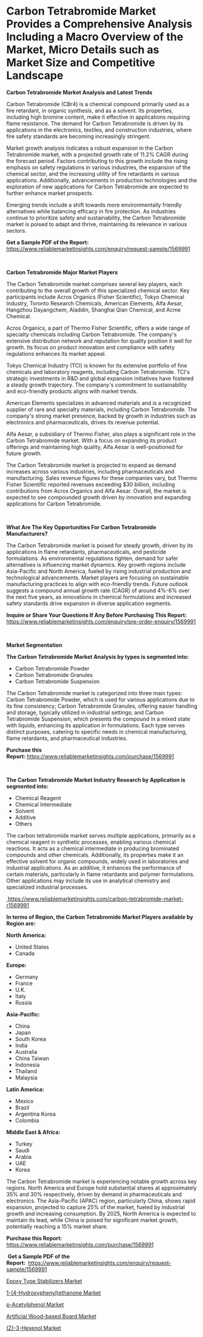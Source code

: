 <p><h1>Carbon Tetrabromide Market Provides a Comprehensive Analysis Including a Macro Overview of the Market, Micro Details such as Market Size and Competitive Landscape</h1></p><p><strong>Carbon Tetrabromide Market Analysis and Latest Trends</strong></p>
<p><p>Carbon Tetrabromide (CBr4) is a chemical compound primarily used as a fire retardant, in organic synthesis, and as a solvent. Its properties, including high bromine content, make it effective in applications requiring flame resistance. The demand for Carbon Tetrabromide is driven by its applications in the electronics, textiles, and construction industries, where fire safety standards are becoming increasingly stringent.</p><p>Market growth analysis indicates a robust expansion in the Carbon Tetrabromide market, with a projected growth rate of 11.2% CAGR during the forecast period. Factors contributing to this growth include the rising emphasis on safety regulations in various industries, the expansion of the chemical sector, and the increasing utility of fire retardants in various applications. Additionally, advancements in production technologies and the exploration of new applications for Carbon Tetrabromide are expected to further enhance market prospects. </p><p>Emerging trends include a shift towards more environmentally friendly alternatives while balancing efficacy in fire protection. As industries continue to prioritize safety and sustainability, the Carbon Tetrabromide market is poised to adapt and thrive, maintaining its relevance in various sectors.</p></p>
<p><strong>Get a Sample PDF of the Report:&nbsp;</strong> <a href="https://www.reliablemarketinsights.com/enquiry/request-sample/1569991?utm_campaign=1584&utm_medium=2&utm_source=Github&utm_content=ia&utm_term=14102024&utm_id=carbon-tetrabromide">https://www.reliablemarketinsights.com/enquiry/request-sample/1569991</a></p>
<p>&nbsp;</p>
<p><strong>Carbon Tetrabromide Major Market Players</strong></p>
<p><p>The Carbon Tetrabromide market comprises several key players, each contributing to the overall growth of this specialized chemical sector. Key participants include Acros Organics (Fisher Scientific), Tokyo Chemical Industry, Toronto Research Chemicals, American Elements, Alfa Aesar, Hangzhou Dayangchem, Aladdin, Shanghai Qian Chemical, and Acme Chemical.</p><p>Acros Organics, a part of Thermo Fisher Scientific, offers a wide range of specialty chemicals including Carbon Tetrabromide. The company's extensive distribution network and reputation for quality position it well for growth. Its focus on product innovation and compliance with safety regulations enhances its market appeal.</p><p>Tokyo Chemical Industry (TCI) is known for its extensive portfolio of fine chemicals and laboratory reagents, including Carbon Tetrabromide. TCI's strategic investments in R&D and global expansion initiatives have fostered a steady growth trajectory. The company's commitment to sustainability and eco-friendly products aligns with market trends.</p><p>American Elements specializes in advanced materials and is a recognized supplier of rare and specialty materials, including Carbon Tetrabromide. The company's strong market presence, backed by growth in industries such as electronics and pharmaceuticals, drives its revenue potential. </p><p>Alfa Aesar, a subsidiary of Thermo Fisher, also plays a significant role in the Carbon Tetrabromide market. With a focus on expanding its product offerings and maintaining high quality, Alfa Aesar is well-positioned for future growth.</p><p>The Carbon Tetrabromide market is projected to expand as demand increases across various industries, including pharmaceuticals and manufacturing. Sales revenue figures for these companies vary, but Thermo Fisher Scientific reported revenues exceeding $30 billion, including contributions from Acros Organics and Alfa Aesar. Overall, the market is expected to see compounded growth driven by innovation and expanding applications for Carbon Tetrabromide.</p></p>
<p>&nbsp;</p>
<p><strong>What Are The Key Opportunities For Carbon Tetrabromide Manufacturers?</strong></p>
<p><p>The Carbon Tetrabromide market is poised for steady growth, driven by its applications in flame retardants, pharmaceuticals, and pesticide formulations. As environmental regulations tighten, demand for safer alternatives is influencing market dynamics. Key growth regions include Asia-Pacific and North America, fueled by rising industrial production and technological advancements. Market players are focusing on sustainable manufacturing practices to align with eco-friendly trends. Future outlook suggests a compound annual growth rate (CAGR) of around 4%-6% over the next five years, as innovations in chemical formulations and increased safety standards drive expansion in diverse application segments.</p></p>
<p><strong>Inquire or Share Your Questions If Any Before Purchasing This Report:</strong> <a href="https://www.reliablemarketinsights.com/enquiry/pre-order-enquiry/1569991?utm_campaign=1584&utm_medium=2&utm_source=Github&utm_content=ia&utm_term=14102024&utm_id=carbon-tetrabromide">https://www.reliablemarketinsights.com/enquiry/pre-order-enquiry/1569991</a></p>
<p>&nbsp;</p>
<p><strong>Market Segmentation</strong></p>
<p><strong>The Carbon Tetrabromide Market Analysis by types is segmented into:</strong></p>
<p><ul><li>Carbon Tetrabromide Powder</li><li>Carbon Tetrabromide Granules</li><li>Carbon Tetrabromide Suspension</li></ul></p>
<p><p>The Carbon Tetrabromide market is categorized into three main types: Carbon Tetrabromide Powder, which is used for various applications due to its fine consistency; Carbon Tetrabromide Granules, offering easier handling and storage, typically utilized in industrial settings; and Carbon Tetrabromide Suspension, which presents the compound in a mixed state with liquids, enhancing its application in formulations. Each type serves distinct purposes, catering to specific needs in chemical manufacturing, flame retardants, and pharmaceutical industries.</p></p>
<p><strong>Purchase this Report:&nbsp;</strong><a href="https://www.reliablemarketinsights.com/purchase/1569991?utm_campaign=1584&utm_medium=2&utm_source=Github&utm_content=ia&utm_term=14102024&utm_id=carbon-tetrabromide">https://www.reliablemarketinsights.com/purchase/1569991</a></p>
<p>&nbsp;</p>
<p><strong>The Carbon Tetrabromide Market Industry Research by Application is segmented into:</strong></p>
<p><ul><li>Chemical Reagent</li><li>Chemical Intermediate</li><li>Solvent</li><li>Additive</li><li>Others</li></ul></p>
<p><p>The carbon tetrabromide market serves multiple applications, primarily as a chemical reagent in synthetic processes, enabling various chemical reactions. It acts as a chemical intermediate in producing brominated compounds and other chemicals. Additionally, its properties make it an effective solvent for organic compounds, widely used in laboratories and industrial applications. As an additive, it enhances the performance of certain materials, particularly in flame retardants and polymer formulations. Other applications may include its use in analytical chemistry and specialized industrial processes.</p></p>
<p><a href="https://www.reliablemarketinsights.com/carbon-tetrabromide-market-r1569991?utm_campaign=1584&utm_medium=2&utm_source=Github&utm_content=ia&utm_term=14102024&utm_id=carbon-tetrabromide">&nbsp;https://www.reliablemarketinsights.com/carbon-tetrabromide-market-r1569991</a></p>
<p><strong>In terms of Region, the Carbon Tetrabromide Market Players available by Region are:</strong></p>
<p>
    <p> <strong> North America: </strong>
        <ul>
            <li>United States</li>
            <li>Canada</li>
        </ul>
        </p> 
    <p> <strong> Europe: </strong>
        <ul>
            <li>Germany</li>
            <li>France</li>
            <li>U.K.</li>
            <li>Italy</li>
            <li>Russia</li>
        </ul>
        </p> 
    <p> <strong> Asia-Pacific: </strong>
        <ul>
            <li>China</li>
            <li>Japan</li>
            <li>South Korea</li>
            <li>India</li>
            <li>Australia</li>
            <li>China Taiwan</li>
            <li>Indonesia</li>
            <li>Thailand</li>
            <li>Malaysia</li>
        </ul>
        </p> 
    <p> <strong> Latin America: </strong>
        <ul>
            <li>Mexico</li>
            <li>Brazil</li>
            <li>Argentina Korea</li>
            <li>Colombia</li>
        </ul>
        </p> 
    <p> <strong> Middle East & Africa: </strong>
        <ul>
            <li>Turkey</li>
            <li>Saudi</li>
            <li>Arabia</li>
            <li>UAE</li>
            <li>Korea</li>
        </ul>
    </p>
    </p>
<p><p>The Carbon Tetrabromide market is experiencing notable growth across key regions. North America and Europe hold substantial shares at approximately 35% and 30% respectively, driven by demand in pharmaceuticals and electronics. The Asia-Pacific (APAC) region, particularly China, shows rapid expansion, projected to capture 25% of the market, fueled by industrial growth and increasing consumption. By 2025, North America is expected to maintain its lead, while China is poised for significant market growth, potentially reaching a 15% market share.</p></p>
<p><strong>Purchase this Report: </strong><a href="https://www.reliablemarketinsights.com/purchase/1569991?utm_campaign=1584&utm_medium=2&utm_source=Github&utm_content=ia&utm_term=14102024&utm_id=carbon-tetrabromide">https://www.reliablemarketinsights.com/purchase/1569991</a></p>
<p>&nbsp;<strong>Get a Sample PDF of the Report:&nbsp;&nbsp;</strong><a href="https://www.reliablemarketinsights.com/enquiry/request-sample/1569991?utm_campaign=1584&utm_medium=2&utm_source=Github&utm_content=ia&utm_term=14102024&utm_id=carbon-tetrabromide">https://www.reliablemarketinsights.com/enquiry/request-sample/1569991</a></p>
<p><strong></strong></p>
<p><p><a href="https://github.com/tamvrosiya/Market-Research-Report-List-6/blob/main/epoxy-type-stabilizers-market.md?utm_campaign=1584&utm_medium=2&utm_source=Github&utm_content=ia&utm_term=14102024&utm_id=carbon-tetrabromide">Epoxy Type Stabilizers Market</a></p><p><a href="https://www.linkedin.com/pulse/1-4-hydroxyphenylethanone-market-opportunities-emerging-ynzke?trk=public_post_embed_feed-article-content&utm_campaign=1584&utm_medium=2&utm_source=Github&utm_content=ia&utm_term=14102024&utm_id=carbon-tetrabromide">1-(4-Hydroxyphenyl)ethanone Market</a></p><p><a href="https://www.linkedin.com/pulse/p-acetylphenol-market-global-trends-forecast-2024-2031-tu0xe?trk=public_post_embed_feed-article-content&utm_campaign=1584&utm_medium=2&utm_source=Github&utm_content=ia&utm_term=14102024&utm_id=carbon-tetrabromide">p-Acetylphenol Market</a></p><p><a href="https://www.linkedin.com/pulse/artificial-wood-based-board-market-innovations-trends-comprehensive-cx0ke?utm_campaign=1584&utm_medium=2&utm_source=Github&utm_content=ia&utm_term=14102024&utm_id=carbon-tetrabromide">Artificial Wood-based Board Market</a></p><p><a href="https://www.linkedin.com/pulse/z-3-hexenol-market-size-growth-industry-analysis-segmentation-vsq6e?trk=public_post_embed_feed-article-content&utm_campaign=1584&utm_medium=2&utm_source=Github&utm_content=ia&utm_term=14102024&utm_id=carbon-tetrabromide">(Z)-3-Hexenol Market</a></p></p>